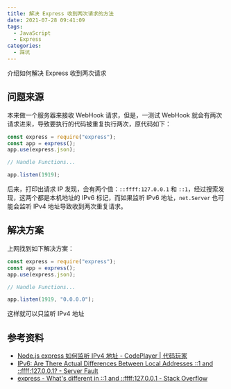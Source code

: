 ```yaml
---
title: 解决 Express 收到两次请求的方法
date: 2021-07-28 09:41:09
tags:
  - JavaScript
  - Express
categories:
  - 踩坑
---
```


介绍如何解决 Express 收到两次请求

<!--more-->

## 问题来源

本来做一个服务器来接收 WebHook 请求，但是，一测试 WebHook 就会有两次请求进来，导致要执行的代码被重复执行两次，原代码如下：

```javascript
const express = require("express");
const app = express();
app.use(express.json);

// Handle Functions...

app.listen(1919);
```

后来，打印出请求 IP 发现，会有两个值：`::ffff:127.0.0.1` 和 `::1`，经过搜索发现，这两个都是本机地址的 IPv6 标记，而如果监听 IPv6 地址，`net.Server` 也可能会监听 IPv4 地址导致收到两次重复请求。

## 解决方案

上网找到如下解决方案：

```javascript
const express = require("express");
const app = express();
app.use(express.json);

// Handle Functions...

app.listen(1919, "0.0.0.0");
```

这样就可以只监听 IPv4 地址

## 参考资料

- [Node.js express 如何监听 IPv4 地址 - CodePlayer | 代码玩家](https://codeplayer.vip/question/j7t0v/answer/j7t11)
- [IPv6: Are There Actual Differences Between Local Addresses ::1 and ::ffff:127.0.0.1? - Server Fault](https://serverfault.com/questions/840198/ipv6-are-there-actual-differences-between-local-addresses-1-and-ffff127-0)
- [express - What's different in ::1 and ::ffff:127.0.0.1 - Stack Overflow](https://stackoverflow.com/questions/59355190/whats-different-in-1-and-ffff127-0-0-1)
